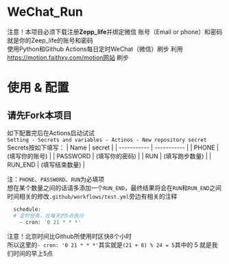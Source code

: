 # WeChat_Run
注意！本项目必须下载注册**Zepp_life**并绑定微信 账号（Email or phone）和密码 就是你的Zeep_life的账号和密码<br>
使用Python和Github Actions每日定时WeChat（微信）刷步
利用 https://motion.faithxy.com/motion网站  刷步
# 使用 & 配置
## 请先Fork本项目
如下配置完后在Actions启动试试<br>
`Setting - Secrets and variables - Actinos - New repository secret`<br>
Secrets按如下填写：
| Name        | secret      |
| ----------- | ----------- |
| PHONE       | (填写你的账号) |
| PASSWORD    | (填写你的密码) |
| RUN         | (填写跑步数量) |
| RUN_END     | (填写结束数量) |

注：`PHONE`、`PASSWORD`、`RUN`为必填项<br>
想在某个数量之间的话请多添加一个`RUN_END`，最终结果将会在`RUN`和`RUN_END`之间<br>
时间相关的修改`.github/workflows/test.yml`旁边有相关的注释
``` bash
  schedule:
  # 定时任务，在每天的5点执行
    - cron: '0 21 * * *'
```
注意！北京时间比Github所使用时区快8个小时<br>
所以这里的`- cron: '0 21 * * *'`其实就是`(21 + 8) % 24 = 5`其中的 5 就是我们时间的早上5点